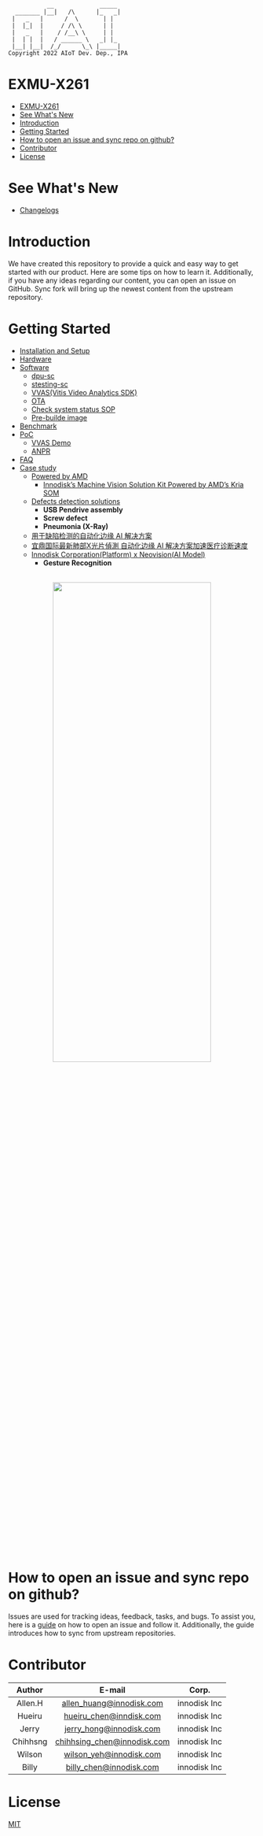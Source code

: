 <!--
 Copyright (c) 2022 Innodisk Crop.
 
 This software is released under the MIT License.
 https://opensource.org/licenses/MIT
-->
```
           __             _____ 
  _______ |__|   /\      |_   _|
 |   _   |      /  \       | |  
 |  |_|  |     / /\ \      | |  
 |   _   |    / /__\ \     | | 
 |  | |  |   / ______ \   _| |_ 
 |__| |__|  /_/      \_\ |_____|
Copyright 2022 AIoT Dev. Dep., IPA
```

# EXMU-X261
- [EXMU-X261](#exmu-x261)
- [See What's New](#see-whats-new)
- [Introduction](#introduction)
- [Getting Started](#getting-started)
- [How to open an issue and sync repo on github?](#how-to-open-an-issue-and-sync-repo-on-github)
- [Contributor](#contributor)
- [License](#license)
   
# See What's New
- [Changelogs](./docs/changelogs.md)

# Introduction
We have created this repository to provide a quick and easy way to get started with our product. Here are some tips on how to learn it. Additionally, if you have any ideas regarding our content, you can open an issue on GitHub. Sync fork will bring up the newest content from the upstream repository.

# Getting Started
 - [Installation and Setup](./tocs/0.Getting-Started/Getting-Started.md)
  - [Hardware](./tocs/1.Hardware/hardware.md)
  - [Software](./tocs/2.Software/)
    - [dpu-sc](./tocs/2.Software/dpu-sc.md)
    - [stesting-sc](./tocs/2.Software/stesting-sc.md)
    - [VVAS(Vitis Video Analytics SDK)](./tocs/2.Software/VVAS.md)
    - [OTA](./tocs/2.Software/OTA.md)
    - [Check system status SOP](./tocs/2.Software/check-system.md)
    - [Pre-builde image](./tocs/2.Software/pre-build-image.md)
  - [Benchmark](./tocs/6.Benchmark/benchmark.md)
  - [PoC](./tocs/3.POC/)
    - [VVAS Demo](./tocs/3.POC/VVAS-Demo.md)
    - [ANPR](./tocs/3.POC/ANPR.md)
  - [FAQ](./tocs/4.FAQ/FAQ.md)
  - [Case study](./tocs/5.Case-study/case-study.md)
    - [Powered by AMD](https://www.xilinx.com/video/corporate/innodisk-machine-vision-solution-kit-powered-by-amd-kria-som.html)
      - [Innodisk’s Machine Vision Solution Kit Powered by AMD’s Kria SOM](https://www.xilinx.com/content/dam/xilinx/publications/powered-by-xilinx/innodisk-case-study.pdf)
    - [Defects detection solutions](./tocs/5.Case-study/Defect-Detection.md)
        - **USB Pendrive assembly**
        - **Screw defect**
        - **Pneumonia (X-Ray)**
    - [用于缺陷检测的自动化边缘 AI 解决方案](https://china.xilinx.com/video/events/cns_xtd_AI_solution.html)
    - [宜鼎国际最新肺部X光片偵測 自动化边缘 AI 解决方案加速医疗诊断速度](https://www.myinnodisk.cn/newsDetail/1363.html)
    - [Innodisk Corporation(Platform) x Neovision(AI Model)](https://www.linkedin.com/posts/neovisionsas_intelligenceartificielle-industrie-activity-7039869643737456640-52r8?utm_source=share&utm_medium=member_desktop)
      - **Gesture Recognition**

  <br />
  <div align="center"><img width="80%" height="50%" src="./EXMU-X261.png"></div>
  <br />

# How to open an issue and sync repo on github?
Issues are used for tracking ideas, feedback, tasks, and bugs. To assist you, here is a [guide](./docs/contributing/Readme.md) on how to open an issue and follow it. Additionally, the guide introduces how to sync from upstream repositories.


# Contributor
Author | E-mail | Corp.|
|:---:|:---:|:---:|
|Allen.H|allen_huang@innodisk.com|innodisk Inc|
|Hueiru|hueiru_chen@inndisk.com|innodisk Inc|
|Jerry|jerry_hong@innodisk.com|innodisk Inc|
|Chihhsng|chihhsing_chen@innodisk.com|innodisk Inc|
|Wilson|wilson_yeh@innodisk.com|innodisk Inc|
|Billy|billy_chen@innodisk.com|innodisk Inc|
# License
[MIT](./LICENSE)